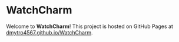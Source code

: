 # WatchCharm

Welcome to **WatchCharm**! This project is hosted on GitHub Pages at [dmytro4567.github.io/WatchCharm](https://dmytro4567.github.io/WatchCharm/).
